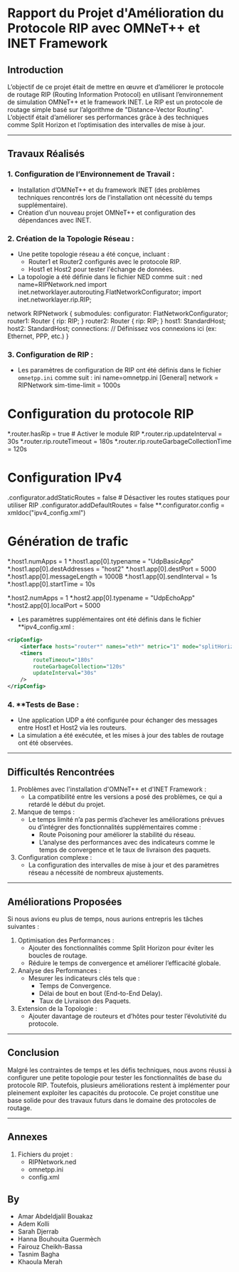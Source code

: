 # Rapport du Projet d'Amélioration du Protocole RIP avec OMNeT++ et INET Framework

## Introduction
L’objectif de ce projet était de mettre en œuvre et d’améliorer le protocole de routage RIP (Routing Information Protocol) en utilisant l’environnement de simulation OMNeT++ et le framework INET. Le RIP est un protocole de routage simple basé sur l’algorithme de "Distance-Vector Routing". L’objectif était d’améliorer ses performances grâce à des techniques comme Split Horizon et l’optimisation des intervalles de mise à jour.

---

## Travaux Réalisés
### 1. Configuration de l’Environnement de Travail :
- Installation d’OMNeT++ et du framework INET (des problèmes techniques rencontrés lors de l’installation ont nécessité du temps supplémentaire).
- Création d’un nouveau projet OMNeT++ et configuration des dépendances avec INET.

### 2. Création de la Topologie Réseau :
- Une petite topologie réseau a été conçue, incluant :
  - Router1 et Router2 configurés avec le protocole RIP.
  - Host1 et Host2 pour tester l'échange de données.
- La topologie a été définie dans le fichier NED comme suit :
ned name=RIPNetwork.ned
import inet.networklayer.autorouting.FlatNetworkConfigurator;
import inet.networklayer.rip.RIP;

network RIPNetwork {
    submodules:
        configurator: FlatNetworkConfigurator;
        router1: Router {
            rip: RIP;
        }
        router2: Router {
            rip: RIP;
        }
        host1: StandardHost;
        host2: StandardHost;
    connections:
        // Définissez vos connexions ici (ex: Ethernet, PPP, etc.)
}

### 3. Configuration de RIP :
- Les paramètres de configuration de RIP ont été définis dans le fichier `omnetpp.ini` comme suit :
ini name=omnetpp.ini
[General]
network = RIPNetwork
sim-time-limit = 1000s

# Configuration du protocole RIP
*.router.hasRip = true  # Activer le module RIP
*.router.rip.updateInterval = 30s
*.router.rip.routeTimeout = 180s
*.router.rip.routeGarbageCollectionTime = 120s

# Configuration IPv4
.configurator.addStaticRoutes = false  # Désactiver les routes statiques pour utiliser RIP
.configurator.addDefaultRoutes = false
**.configurator.config = xmldoc("ipv4_config.xml")

# Génération de trafic
*.host1.numApps = 1
*.host1.app[0].typename = "UdpBasicApp"
*.host1.app[0].destAddresses = "host2"
*.host1.app[0].destPort = 5000
*.host1.app[0].messageLength = 1000B
*.host1.app[0].sendInterval = 1s
*.host1.app[0].startTime = 10s

*.host2.numApps = 1
*.host2.app[0].typename = "UdpEchoApp"
*.host2.app[0].localPort = 5000

- Les paramètres supplémentaires ont été définis dans le fichier **ipv4_config.xml :
```xml name=ipv4_config.xml
<ripConfig>
    <interface hosts="router*" names="eth*" metric="1" mode="splitHorizon"/>
    <timers
        routeTimeout="180s"
        routeGarbageCollection="120s"
        updateInterval="30s"
    />
</ripConfig>
```

### 4. **Tests de Base :
- Une application UDP a été configurée pour échanger des messages entre Host1 et Host2 via les routeurs.
- La simulation a été exécutée, et les mises à jour des tables de routage ont été observées.

---

## Difficultés Rencontrées
1. Problèmes avec l'installation d'OMNeT++ et d'INET Framework :
   - La compatibilité entre les versions a posé des problèmes, ce qui a retardé le début du projet.
2. Manque de temps :
   - Le temps limité n’a pas permis d’achever les améliorations prévues ou d’intégrer des fonctionnalités supplémentaires comme :
     - Route Poisoning pour améliorer la stabilité du réseau.
     - L’analyse des performances avec des indicateurs comme le temps de convergence et le taux de livraison des paquets.
3. Configuration complexe :
   - La configuration des intervalles de mise à jour et des paramètres réseau a nécessité de nombreux ajustements.

---

## Améliorations Proposées
Si nous avions eu plus de temps, nous aurions entrepris les tâches suivantes :
1. Optimisation des Performances :
   - Ajouter des fonctionnalités comme Split Horizon pour éviter les boucles de routage.
   - Réduire le temps de convergence et améliorer l’efficacité globale.
2. Analyse des Performances :
   - Mesurer les indicateurs clés tels que :
     - Temps de Convergence.
     - Délai de bout en bout (End-to-End Delay).
     - Taux de Livraison des Paquets.
3. Extension de la Topologie :
   - Ajouter davantage de routeurs et d’hôtes pour tester l’évolutivité du protocole.

---

## Conclusion
Malgré les contraintes de temps et les défis techniques, nous avons réussi à configurer une petite topologie pour tester les fonctionnalités de base du protocole RIP. Toutefois, plusieurs améliorations restent à implémenter pour pleinement exploiter les capacités du protocole. Ce projet constitue une base solide pour des travaux futurs dans le domaine des protocoles de routage.

---

## Annexes
1. Fichiers du projet :
   - RIPNetwork.ned
   - omnetpp.ini
   - config.xml
   
## By
- Amar Abdeldjalil Bouakaz
- Adem Kolli
- Sarah Djerrab
- Hanna Bouhouita Guermèch
- Fairouz Cheikh-Bassa 
- Tasnim Bagha
- Khaoula Merah
